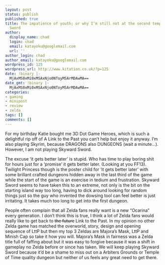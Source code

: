 ```yaml
---
layout: post
status: publish
published: true
title: The impatience of youth; or why I’m still not at the second temple in Skyward
  Sword
author:
  display_name: chad
  login: chad
  email: katayoku@googlemail.com
  url: ''
author_login: chad
author_email: katayoku@googlemail.com
wordpress_id: 125
wordpress_url: http://www.kitation.co.uk/?p=125
date: !binary |-
  MjAxMS0xMi0xMSAxNjo0NToyMSArMDAwMA==
date_gmt: !binary |-
  MjAxMS0xMi0xMSAxNjo0NToyMSArMDAwMA==
categories:
- gaming
- minipost
- review
- zelda
tags: []
comments: []
---
```

<p>For my birthday Katie bought me 3D Dot Game Heroes, which is such a delightful rip off of A Link to the Past you can’t help but enjoy it anyway. I’m also playing Skyrim, because DRAGONS also DUNGEONS (wait a minute…). However, I am not playing Skyward Sword.</p>
<p>The excuse ‘it gets better later’ is stupid. Who has time to play boring shit for hours just for a ‘promise’ it gets better later. (Looking at you FF13). Twilight Princess though is the poster child for ‘it gets better later’ with some brillant crafted dungeons hidden away in the last third of the game while the start of the game is an exercise in tedium and frustration. Skyward Sword seems to have taken this to an extreme, not only is the bit on the starting island way too long, having to dick around looking for random things just so the guy who invented the dowsing tool can feel better is just irritating. It takes much too long to get into the first dungeon.</p>
<p>People often complain that all Zelda fans really want is a new “Ocarina” every generation. I don’t think this is true, I think a lot of Zelda fans would really like to get back to <span style="text-decoration: line-through;">the future</span> Link to the Past. In my opinion no other Zelda game has matched the overworld, story, design and opening sequence of LttP but then my top 3 Zeldas are Majora’s Mask, LttP and Minish Cap so take it how you will. Majora’s Mask in fairness was a Zelda title full of faffing about but it was easy to forgive because it was a shift in gameplay no Zelda before or since has taken. We will keep playing Skyward Sword because it’d be a shame to miss out on a Arbiters Grounds or Temple of Time quality dungeon but neither of us feels any great need to get there.</p>
